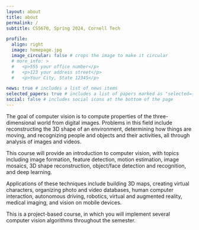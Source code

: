 ```yaml
---
layout: about
title: about
permalink: /
subtitle: CS5670, Spring 2024, Cornell Tech

profile:
  align: right
  image: homepage.jpg
  image_circular: false # crops the image to make it circular
  # more_info: >
  #   <p>555 your office number</p>
  #   <p>123 your address street</p>
  #   <p>Your City, State 12345</p>

news: true # includes a list of news items
selected_papers: true # includes a list of papers marked as "selected={true}"
social: false # includes social icons at the bottom of the page
---
```


The goal of computer vision is to compute properties of the three-dimensional world from digital images. Problems in this field include reconstructing the 3D shape of an environment, determining how things are moving, and recognizing people and objects and their activities, all through analysis of images and videos.

This course will provide an introduction to computer vision, with topics including image formation, feature detection, motion estimation, image mosaics, 3D shape reconstruction, object/face detection and recognition, and deep learning.

Applications of these techniques include building 3D maps, creating virtual characters, organizing photo and video databases, human computer interaction, autonomous driving, robotics, virtual and augmented reality, medical imaging, and vision on mobile devices.

This is a project-based course, in which you will implement several computer vision algorithms throughout the semester.
